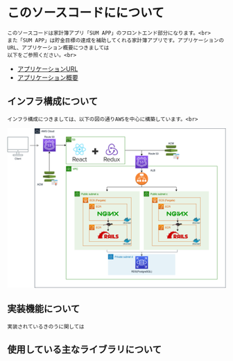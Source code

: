 # このソースコードにについて
    このソースコードは家計簿アプリ「SUM APP」のフロントエンド部分になります。<br>
    また「SUM APP」は貯金目標の達成を補助してくれる家計簿アプリです。アプリケーションのURL、アプリケーション概要につきましては
    以下をご参照ください。<br>

- [アプリケーションURL](https://www.kakeibo-app.com/)
- [アプリケーション概要](https://www.kakeibo-app.com/tech_info)

## インフラ構成について
    インフラ構成につきましては、以下の図の通りAWSを中心に構築しています。<br>

<img width="800" alt="infra" src="./frontend/src/image/infra.png">

## 実装機能について
    実装されているきのうに関しては

## 使用している主なライブラリについて